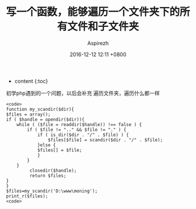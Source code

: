 ﻿---
layout: post
title:  "写一个函数，能够遍历一个文件夹下的所有文件和子文件夹"
date:   2016-12-12  12:11 +0800
categories: 遍历
tags:  php函数 遍历
author: Aspirezh
---

* content
{:toc}

初学php遇到的一个问题，以后会补充
遍历文件夹，遍历什么都一样


    <code>
    function my_scandir($dir){
    $files = array();
    if ( $handle = opendir($dir)){
        while ( ($file = readdir($handle)) !== false ) {
            if ( $file != ".." && $file != "." ) {
                if ( is_dir($dir . "/" . $file) ) {  
                    $files[$file] = scandir($dir . "/" . $file);  
                }else {  
                $files[] = $file;  
                }
            }
        }
             closedir($handle);  
             return $files;
    }
    }
    $files=my_scandir('D:\www\moning');
    print_r($files);
    <code>
    
    
    
    
    
    
    
    
    
    
    
    
    

